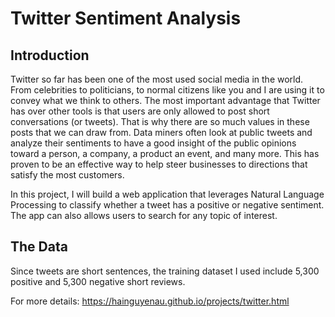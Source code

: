 # Twitter Sentiment Analysis
## Introduction
Twitter so far has been one of the most used social media in the world. From celebrities to politicians, to normal citizens like you and I are using it to convey what we think to others. The most important advantage that Twitter has over other tools is that users are only allowed to post short conversations (or tweets). That is why there are so much values in these posts that we can draw from. Data miners often look at public tweets and analyze their sentiments to have a good insight of the public opinions toward a person, a company, a product an event, and many more. This has proven to be an effective way to help steer businesses to directions that satisfy the most customers.

In this project, I will build a web application that leverages Natural Language Processing to classify whether a tweet has a positive or negative sentiment. The app can also allows users to search for any topic of interest.

## The Data
Since tweets are short sentences, the training dataset I used include 5,300 positive and 5,300 negative short reviews.

For more details:
https://hainguyenau.github.io/projects/twitter.html
